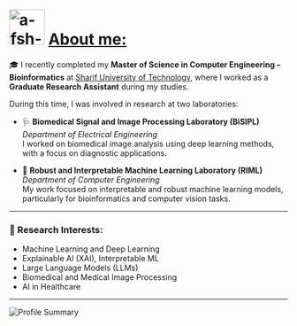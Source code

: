 <h1 align="left">
    <img src="https://avatars.githubusercontent.com/u/54026464?s=400&u=eac4c2dbd1b6ff624e43e0e78b556f27783033bf&v=4" alt="a-fsh-r" height="64" />
    <u>
        About me:
    </u>
</h1>

🎓 I recently completed my **Master of Science in Computer Engineering – Bioinformatics** at [Sharif University of Technology](https://en.sharif.edu/), where I worked as a **Graduate Research Assistant** during my studies.

During this time, I was involved in research at two laboratories:

- 🩺 **Biomedical Signal and Image Processing Laboratory (BiSIPL)**  
  *Department of Electrical Engineering*   
  I worked on biomedical image analysis using deep learning methods, with a focus on diagnostic applications.

- 🤖 **Robust and Interpretable Machine Learning Laboratory (RIML)**  
  *Department of Computer Engineering*  
  My work focused on interpretable and robust machine learning models, particularly for bioinformatics and computer vision tasks.

---

### 🧠 Research Interests:

-  Machine Learning and Deep Learning  
-  Explainable AI (XAI), Interpretable ML  
-  Large Language Models (LLMs)  
-  Biomedical and Medical Image Processing  
-  AI in Healthcare

---
  
![Profile Summary](https://github-profile-summary-cards.vercel.app/api/cards/profile-details?username=a-fsh-r&theme=algolia)

<!---
a-fsh-r/a-fsh-r is a ✨ special ✨ repository because its `README.md` (this file) appears on your GitHub profile.
You can click the Preview link to take a look at your changes.
--->
